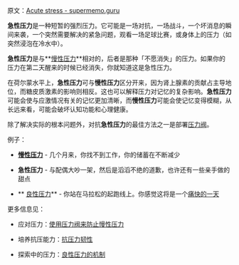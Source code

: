 原文：[Acute stress - supermemo.guru](https://supermemo.guru/wiki/Acute_stress)

**急性压力**是一种短暂的强烈压力。它可能是一场对抗，一场战斗，一个坏消息的瞬间来袭，一个突然需要解决的紧急问题，观看一场足球比赛，或身体上的压力（如突然浸泡在冷水中）。

**急性压力**是与**[慢性压力](https://supermemo.guru/wiki/Chronic_stress)**相对的，后者是那种「不愿消失」的压力。如果你的压力在第二天醒来的时候已经消失，你就知道这是急性压力。

在荷尔蒙水平上，**急性压力**可与**慢性压力**区分开来，因为肾上腺素的贡献占主导地位，而糖皮质激素的影响则相反。这也可以解释压力对记忆的复杂影响。**急性压力**可能会使与应激情况有关的记忆更加清晰，而**慢性压力**可能会使记忆变得模糊，从长远来看，可能会破坏认知功能和心理健康。

除了解决实际的根本问题外，对抗**急性压力**的最佳方法之一是部署[压力阀](https://supermemo.guru/wiki/Stress_valves)。

例子：

- **[慢性压力](https://supermemo.guru/wiki/Chronic_stress)** - 几个月来，你找不到工作，你的储蓄在不断减少

- **急性压力** - 与配偶大吵一架，然后是滔滔不绝的道歉，也许还有一些亲手做的甜点

- ** [良性压力](https://supermemo.guru/wiki/Eustress)** - 你站在马拉松的起跑线上。你感觉这将是一个[痛快的一天](https://supermemo.guru/wiki/Simple_formula_for_happiness)

更多信息见：

- 应对压力：[使用压力阀来防止慢性压力](https://supermemo.guru/wiki/Using_stress_valves_to_prevent_chronic_stress)

- 培养抗压能力：[抗压力韧性](https://supermemo.guru/wiki/Stress_resilience)

- 探索中的压力：[良性压力的机制](https://supermemo.guru/wiki/Mechanics_of_eustress)